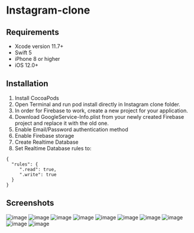 # Instagram-clone

## Requirements

- Xcode version 11.7+
- Swift 5
- iPhone 8 or higher
- iOS 12.0+


## Installation

1. Install CocoaPods
2. Open Terminal and run pod install directly in Instagram clone folder.
3. In order for Firebase to work, create a new project for your application.
4. Download GoogleService-Info.plist from your newly created Firebase project and replace it with the old one.
5. Enable Email/Password authentication method
6. Enable Firebase storage
7. Create Realtime Database
8. Set Realtime Database rules to:

```
{
  "rules": {
     ".read": true,
     ".write": true     
  }
}
```

## Screenshots

![image](https://user-images.githubusercontent.com/73233266/106407999-8e7e8f00-6467-11eb-8fbc-df2348657331.png)
![image](https://user-images.githubusercontent.com/73233266/106407697-eb2d7a00-6466-11eb-893e-ce60e43d84f2.png)
![image](https://user-images.githubusercontent.com/73233266/106407722-f8e2ff80-6466-11eb-9e10-0121705318d0.png)
![image](https://user-images.githubusercontent.com/73233266/106407743-05675800-6467-11eb-8a3c-c7ab248fdab9.png)
![image](https://user-images.githubusercontent.com/73233266/106407772-14e6a100-6467-11eb-8c47-5075a044b3d9.png)
![image](https://user-images.githubusercontent.com/73233266/106407784-1dd77280-6467-11eb-9078-d4ce2841c975.png)
![image](https://user-images.githubusercontent.com/73233266/106407807-2cbe2500-6467-11eb-979b-a5dd553fe0f8.png)
![image](https://user-images.githubusercontent.com/73233266/106407818-38115080-6467-11eb-8252-1c488d74f961.png)
![image](https://user-images.githubusercontent.com/73233266/106407836-43647c00-6467-11eb-8586-61fb5c3798fd.png)
![image](https://user-images.githubusercontent.com/73233266/106407890-4e1f1100-6467-11eb-862f-909efb20de66.png)
